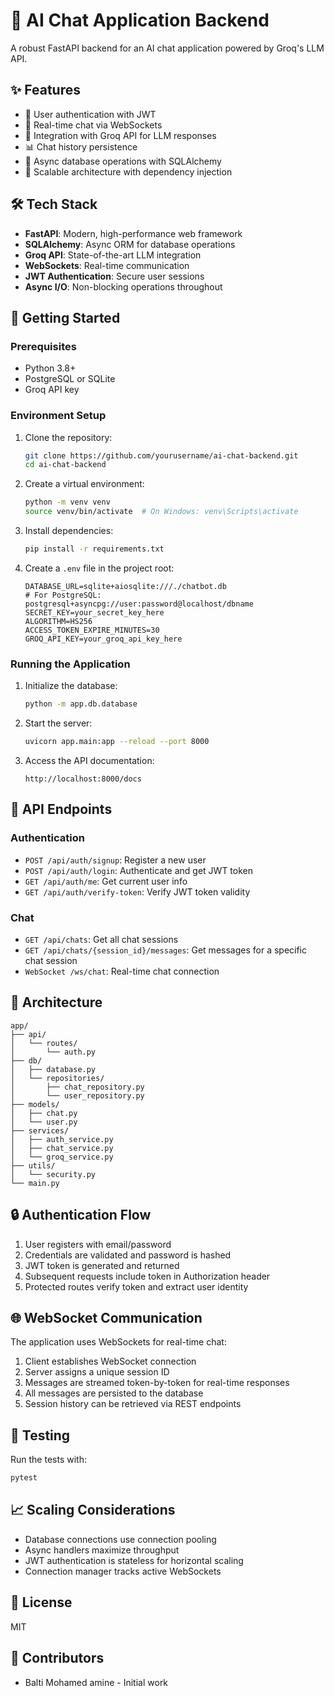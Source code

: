 # 🤖 AI Chat Application Backend 

A robust FastAPI backend for an AI chat application powered by Groq's LLM API.

## ✨ Features

- 🔐 User authentication with JWT
- 💬 Real-time chat via WebSockets
- 🧠 Integration with Groq API for LLM responses
- 📊 Chat history persistence
- 🔄 Async database operations with SQLAlchemy
- 🚀 Scalable architecture with dependency injection

## 🛠️ Tech Stack

- **FastAPI**: Modern, high-performance web framework
- **SQLAlchemy**: Async ORM for database operations
- **Groq API**: State-of-the-art LLM integration
- **WebSockets**: Real-time communication
- **JWT Authentication**: Secure user sessions
- **Async I/O**: Non-blocking operations throughout

## 🚀 Getting Started

### Prerequisites

- Python 3.8+
- PostgreSQL or SQLite
- Groq API key

### Environment Setup

1. Clone the repository:
   ```bash
   git clone https://github.com/yourusername/ai-chat-backend.git
   cd ai-chat-backend
   ```

2. Create a virtual environment:
   ```bash
   python -m venv venv
   source venv/bin/activate  # On Windows: venv\Scripts\activate
   ```

3. Install dependencies:
   ```bash
   pip install -r requirements.txt
   ```

4. Create a `.env` file in the project root:
   ```
   DATABASE_URL=sqlite+aiosqlite:///./chatbot.db
   # For PostgreSQL: postgresql+asyncpg://user:password@localhost/dbname
   SECRET_KEY=your_secret_key_here
   ALGORITHM=HS256
   ACCESS_TOKEN_EXPIRE_MINUTES=30
   GROQ_API_KEY=your_groq_api_key_here
   ```

### Running the Application

1. Initialize the database:
   ```bash
   python -m app.db.database
   ```

2. Start the server:
   ```bash
   uvicorn app.main:app --reload --port 8000
   ```

3. Access the API documentation:
   ```
   http://localhost:8000/docs
   ```

## 📝 API Endpoints

### Authentication
- `POST /api/auth/signup`: Register a new user
- `POST /api/auth/login`: Authenticate and get JWT token
- `GET /api/auth/me`: Get current user info
- `GET /api/auth/verify-token`: Verify JWT token validity

### Chat
- `GET /api/chats`: Get all chat sessions
- `GET /api/chats/{session_id}/messages`: Get messages for a specific chat session
- `WebSocket /ws/chat`: Real-time chat connection

## 🧩 Architecture

```
app/
├── api/
│   └── routes/
│       └── auth.py
├── db/
│   ├── database.py
│   └── repositories/
│       ├── chat_repository.py
│       └── user_repository.py
├── models/
│   ├── chat.py
│   └── user.py
├── services/
│   ├── auth_service.py
│   ├── chat_service.py
│   └── groq_service.py
├── utils/
│   └── security.py
└── main.py
```

## 🔒 Authentication Flow

1. User registers with email/password
2. Credentials are validated and password is hashed
3. JWT token is generated and returned
4. Subsequent requests include token in Authorization header
5. Protected routes verify token and extract user identity

## 🌐 WebSocket Communication

The application uses WebSockets for real-time chat:

1. Client establishes WebSocket connection
2. Server assigns a unique session ID
3. Messages are streamed token-by-token for real-time responses
4. All messages are persisted to the database
5. Session history can be retrieved via REST endpoints

## 🧪 Testing

Run the tests with:
```bash
pytest
```

## 📈 Scaling Considerations

- Database connections use connection pooling
- Async handlers maximize throughput
- JWT authentication is stateless for horizontal scaling
- Connection manager tracks active WebSockets

## 📄 License

MIT

## 👥 Contributors

- Balti Mohamed amine  - Initial work